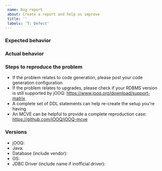 ```yaml
---
 name: Bug report
 about: Create a report and help us improve
 title: ''
 labels: 'T: Defect'
---
```


### Expected behavior

### Actual behavior

### Steps to reproduce the problem

- If the problem relates to code generation, please post your code generation configuration
- If the problem relates to upgrades, please check if your RDBMS version is still supported by jOOQ: https://www.jooq.org/download/support-matrix
- A complete set of DDL statements can help re-create the setup you're having
- An MCVE can be helpful to provide a complete reproduction case: https://github.com/jOOQ/jOOQ-mcve

### Versions

- jOOQ:
- Java:
- Database (include vendor):
- OS:
- JDBC Driver (include name if inofficial driver):
